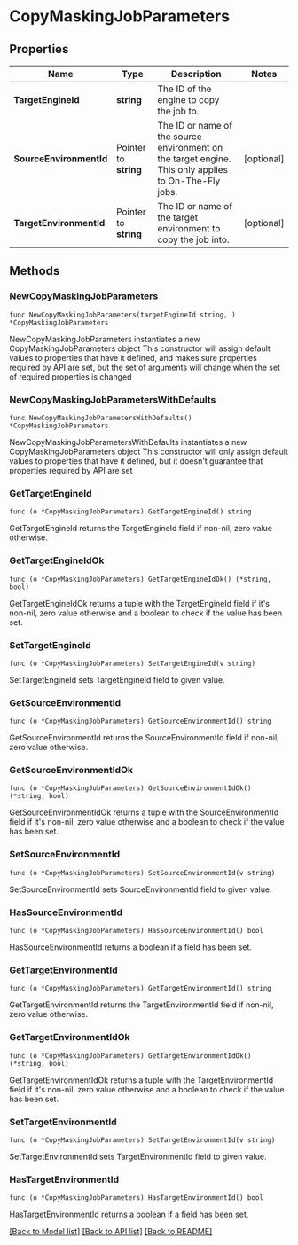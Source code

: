 # CopyMaskingJobParameters

## Properties

Name | Type | Description | Notes
------------ | ------------- | ------------- | -------------
**TargetEngineId** | **string** | The ID of the engine to copy the job to. | 
**SourceEnvironmentId** | Pointer to **string** | The ID or name of the source environment on the target engine. This only applies to On-The-Fly jobs. | [optional] 
**TargetEnvironmentId** | Pointer to **string** | The ID or name of the target environment to copy the job into. | [optional] 

## Methods

### NewCopyMaskingJobParameters

`func NewCopyMaskingJobParameters(targetEngineId string, ) *CopyMaskingJobParameters`

NewCopyMaskingJobParameters instantiates a new CopyMaskingJobParameters object
This constructor will assign default values to properties that have it defined,
and makes sure properties required by API are set, but the set of arguments
will change when the set of required properties is changed

### NewCopyMaskingJobParametersWithDefaults

`func NewCopyMaskingJobParametersWithDefaults() *CopyMaskingJobParameters`

NewCopyMaskingJobParametersWithDefaults instantiates a new CopyMaskingJobParameters object
This constructor will only assign default values to properties that have it defined,
but it doesn't guarantee that properties required by API are set

### GetTargetEngineId

`func (o *CopyMaskingJobParameters) GetTargetEngineId() string`

GetTargetEngineId returns the TargetEngineId field if non-nil, zero value otherwise.

### GetTargetEngineIdOk

`func (o *CopyMaskingJobParameters) GetTargetEngineIdOk() (*string, bool)`

GetTargetEngineIdOk returns a tuple with the TargetEngineId field if it's non-nil, zero value otherwise
and a boolean to check if the value has been set.

### SetTargetEngineId

`func (o *CopyMaskingJobParameters) SetTargetEngineId(v string)`

SetTargetEngineId sets TargetEngineId field to given value.


### GetSourceEnvironmentId

`func (o *CopyMaskingJobParameters) GetSourceEnvironmentId() string`

GetSourceEnvironmentId returns the SourceEnvironmentId field if non-nil, zero value otherwise.

### GetSourceEnvironmentIdOk

`func (o *CopyMaskingJobParameters) GetSourceEnvironmentIdOk() (*string, bool)`

GetSourceEnvironmentIdOk returns a tuple with the SourceEnvironmentId field if it's non-nil, zero value otherwise
and a boolean to check if the value has been set.

### SetSourceEnvironmentId

`func (o *CopyMaskingJobParameters) SetSourceEnvironmentId(v string)`

SetSourceEnvironmentId sets SourceEnvironmentId field to given value.

### HasSourceEnvironmentId

`func (o *CopyMaskingJobParameters) HasSourceEnvironmentId() bool`

HasSourceEnvironmentId returns a boolean if a field has been set.

### GetTargetEnvironmentId

`func (o *CopyMaskingJobParameters) GetTargetEnvironmentId() string`

GetTargetEnvironmentId returns the TargetEnvironmentId field if non-nil, zero value otherwise.

### GetTargetEnvironmentIdOk

`func (o *CopyMaskingJobParameters) GetTargetEnvironmentIdOk() (*string, bool)`

GetTargetEnvironmentIdOk returns a tuple with the TargetEnvironmentId field if it's non-nil, zero value otherwise
and a boolean to check if the value has been set.

### SetTargetEnvironmentId

`func (o *CopyMaskingJobParameters) SetTargetEnvironmentId(v string)`

SetTargetEnvironmentId sets TargetEnvironmentId field to given value.

### HasTargetEnvironmentId

`func (o *CopyMaskingJobParameters) HasTargetEnvironmentId() bool`

HasTargetEnvironmentId returns a boolean if a field has been set.


[[Back to Model list]](../README.md#documentation-for-models) [[Back to API list]](../README.md#documentation-for-api-endpoints) [[Back to README]](../README.md)


